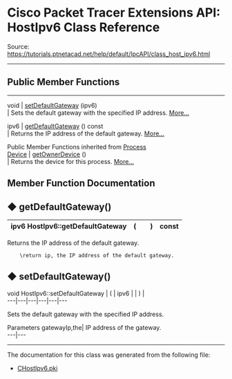 # Cisco Packet Tracer Extensions API: HostIpv6 Class Reference

Source: https://tutorials.ptnetacad.net/help/default/IpcAPI/class_host_ipv6.html

---

##  Public Member Functions  
  
---  
void | [setDefaultGateway](class_host_ipv6.html#ac658b85ff297dcea9aef6d1f689a2f91) (ipv6)  
| Sets the default gateway with the specified IP address. [More...](class_host_ipv6.html#ac658b85ff297dcea9aef6d1f689a2f91)  
  
ipv6 | [getDefaultGateway](class_host_ipv6.html#a6e5364e62b41371eba9d445db6b0df96) () const  
| Returns the IP address of the default gateway. [More...](class_host_ipv6.html#a6e5364e62b41371eba9d445db6b0df96)  
  
Public Member Functions inherited from [Process](class_process.html)  
[Device](class_device.html) | [getOwnerDevice](class_process.html#a9cc34f553b0325e0f4074301fd36b77b) ()  
| Returns the device for this process. [More...](class_process.html#a9cc34f553b0325e0f4074301fd36b77b)  
  
  
## Member Function Documentation

## ◆ getDefaultGateway()

ipv6 HostIpv6::getDefaultGateway  | ( | | ) |  const  
---|---|---|---|---  
  
Returns the IP address of the default gateway. 
    
    
        \return ip, the IP address of the default gateway.
    

## ◆ setDefaultGateway()

void HostIpv6::setDefaultGateway  | ( | ipv6  | | ) |   
---|---|---|---|---|---  
  
Sets the default gateway with the specified IP address. 

Parameters
     gatewayIp,the| IP address of the gateway.   
---|---  
  
* * *

The documentation for this class was generated from the following file:

  * [CHostIpv6.pki](_c_host_ipv6_8pki.html)


